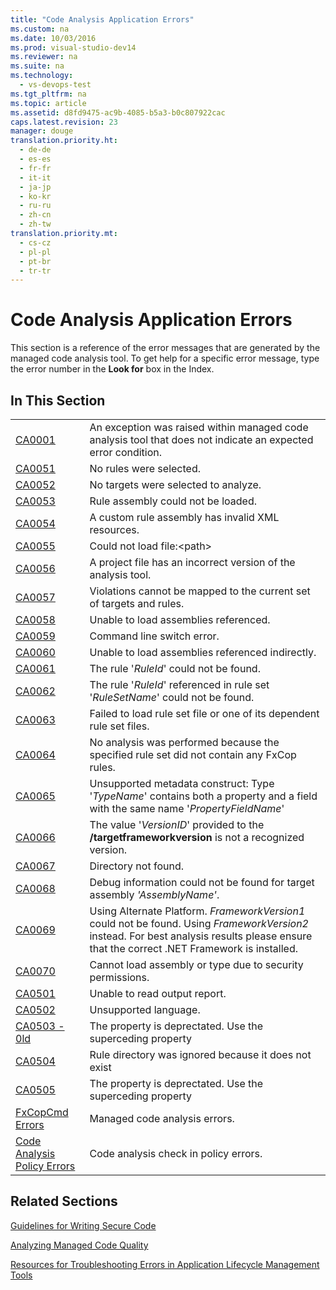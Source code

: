 ```yaml
---
title: "Code Analysis Application Errors"
ms.custom: na
ms.date: 10/03/2016
ms.prod: visual-studio-dev14
ms.reviewer: na
ms.suite: na
ms.technology: 
  - vs-devops-test
ms.tgt_pltfrm: na
ms.topic: article
ms.assetid: d8fd9475-ac9b-4085-b5a3-b0c807922cac
caps.latest.revision: 23
manager: douge
translation.priority.ht: 
  - de-de
  - es-es
  - fr-fr
  - it-it
  - ja-jp
  - ko-kr
  - ru-ru
  - zh-cn
  - zh-tw
translation.priority.mt: 
  - cs-cz
  - pl-pl
  - pt-br
  - tr-tr
---
```

# Code Analysis Application Errors
This section is a reference of the error messages that are generated by the managed code analysis tool. To get help for a specific error message, type the error number in the **Look for** box in the Index.  
  
## In This Section  
  
|||  
|-|-|  
|[CA0001](../VS_not_in_toc/CA0001.md)|An exception was raised within managed code analysis tool that does not indicate an expected error condition.|  
|[CA0051](../VS_not_in_toc/CA0051.md)|No rules were selected.|  
|[CA0052](../VS_not_in_toc/CA0052.md)|No targets were selected to analyze.|  
|[CA0053](../VS_not_in_toc/CA0053.md)|Rule assembly could not be loaded.|  
|[CA0054](../VS_not_in_toc/CA0054.md)|A custom rule assembly has invalid XML resources.|  
|[CA0055](../VS_not_in_toc/CA0055.md)|Could not load file:<path\>|  
|[CA0056](../VS_not_in_toc/CA0056.md)|A project file has an incorrect version of the analysis tool.|  
|[CA0057](../VS_not_in_toc/CA0057.md)|Violations cannot be mapped to the current set of targets and rules.|  
|[CA0058](../VS_not_in_toc/CA0058.md)|Unable to load assemblies referenced.|  
|[CA0059](../VS_not_in_toc/CA0059.md)|Command line switch error.|  
|[CA0060](../VS_not_in_toc/CA0060.md)|Unable to load assemblies referenced indirectly.|  
|[CA0061](../VS_not_in_toc/CA0061.md)|The rule '*RuleId*' could not be found.|  
|[CA0062](../VS_not_in_toc/CA0062.md)|The rule '*RuleId*' referenced in rule set '*RuleSetName*' could not be found.|  
|[CA0063](../VS_not_in_toc/CA0063.md)|Failed to load rule set file or one of its dependent rule set files.|  
|[CA0064](../VS_not_in_toc/CA0064.md)|No analysis was performed because the specified rule set did not contain any FxCop rules.|  
|[CA0065](../VS_not_in_toc/CA0065.md)|Unsupported metadata construct: Type '*TypeName*' contains both a property and a field with the same name '*PropertyFieldName*'|  
|[CA0066](../VS_not_in_toc/CA0066.md)|The value '*VersionID*' provided to the **/targetframeworkversion** is not a recognized version.|  
|[CA0067](../VS_not_in_toc/CA0067.md)|Directory not found.|  
|[CA0068](../VS_not_in_toc/CA0068.md)|Debug information could not be found for target assembly *'AssemblyName'*.|  
|[CA0069](../VS_not_in_toc/CA0069.md)|Using Alternate Platform. *FrameworkVersion1* could not be found. Using *FrameworkVersion2* instead. For best analysis results please ensure that the correct .NET Framework is installed.|  
|[CA0070](../VS_not_in_toc/CA0070.md)|Cannot load assembly or type due to security permissions.|  
|[CA0501](../VS_not_in_toc/CA0501.md)|Unable to read output report.|  
|[CA0502](../VS_not_in_toc/CA0502.md)|Unsupported language.|  
|[CA0503 - 0ld](assetId:///759d25b0-2666-4a51-b369-9f2a5e7a2fb5)|The property is deprectated. Use the superceding property|  
|[CA0504](../VS_not_in_toc/CA0504.md)|Rule directory was ignored because it does not exist|  
|[CA0505](../VS_not_in_toc/CA0505.md)|The property is deprectated. Use the superceding property|  
|[FxCopCmd Errors](../VS_not_in_toc/FxCopCmd-Errors.md)|Managed code analysis errors.|  
|[Code Analysis Policy Errors](../VS_IDE/Code-Analysis-Policy-Errors.md)|Code analysis check in policy errors.|  
  
## Related Sections  
 [Guidelines for Writing Secure Code](assetId:///9892fd19-45cd-44b6-9fa8-10f1b5cb6ea4)  
  
 [Analyzing Managed Code Quality](../VS_IDE/Analyzing-Managed-Code-Quality-by-Using-Code-Analysis.md)  
  
 [Resources for Troubleshooting Errors in Application Lifecycle Management Tools](../Topic/Resources%20for%20Troubleshooting%20Errors%20in%20Application%20Lifecycle%20Management%20Tools.md)